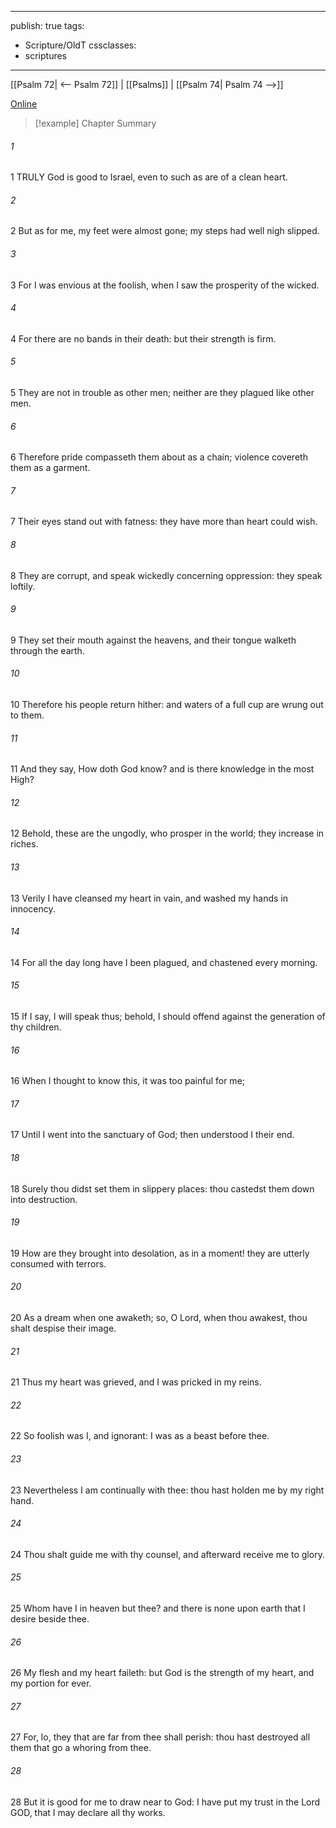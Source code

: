 

---
publish: true
tags:
  - Scripture/OldT
cssclasses:
  - scriptures
---
[[Psalm 72| <-- Psalm 72]] | [[Psalms]] | [[Psalm 74| Psalm 74 -->]]

[Online](https://churchofjesuschrist.org/study/scriptures/ot/ps/73?lang=eng)

>[!example] Chapter Summary
>
###### 1
1 TRULY God is good to Israel, even to such as are of a clean heart.
###### 2
2 But as for me, my feet were almost gone; my steps had well nigh slipped.
###### 3
3 For I was envious at the foolish, when I saw the prosperity of the wicked.
###### 4
4 For there are no bands in their death: but their strength is firm.
###### 5
5 They are not in trouble as other men; neither are they plagued like other men.
###### 6
6 Therefore pride compasseth them about as a chain; violence covereth them as a garment.
###### 7
7 Their eyes stand out with fatness: they have more than heart could wish.
###### 8
8 They are corrupt, and speak wickedly concerning oppression: they speak loftily.
###### 9
9 They set their mouth against the heavens, and their tongue walketh through the earth.
###### 10
10 Therefore his people return hither: and waters of a full cup are wrung out to them.
###### 11
11 And they say, How doth God know?  and is there knowledge in the most High?
###### 12
12 Behold, these are the ungodly, who prosper in the world; they increase in riches.
###### 13
13 Verily I have cleansed my heart in vain, and washed my hands in innocency.
###### 14
14 For all the day long have I been plagued, and chastened every morning.
###### 15
15 If I say, I will speak thus; behold, I should offend against the generation of thy children.
###### 16
16 When I thought to know this, it was too painful for me;
###### 17
17 Until I went into the sanctuary of God; then understood I their end.
###### 18
18 Surely thou didst set them in slippery places: thou castedst them down into destruction.
###### 19
19 How are they brought into desolation, as in a moment!  they are utterly consumed with terrors.
###### 20
20 As a dream when one awaketh; so, O Lord, when thou awakest, thou shalt despise their image.
###### 21
21 Thus my heart was grieved, and I was pricked in my reins.
###### 22
22 So foolish was I, and ignorant: I was as a beast before thee.
###### 23
23 Nevertheless I am continually with thee: thou hast holden me by my right hand.
###### 24
24 Thou shalt guide me with thy counsel, and afterward receive me to glory.
###### 25
25 Whom have I in heaven but thee?  and there is none upon earth that I desire beside thee.
###### 26
26 My flesh and my heart faileth: but God is the strength of my heart, and my portion for ever.
###### 27
27 For, lo, they that are far from thee shall perish: thou hast destroyed all them that go a whoring from thee.
###### 28
28 But it is good for me to draw near to God: I have put my trust in the Lord GOD, that I may declare all thy works.



